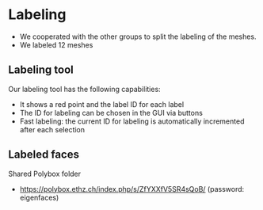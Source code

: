 # Labeling
- We cooperated with the other groups to split the labeling of the meshes.
- We labeled 12 meshes

## Labeling tool
Our labeling tool has the following capabilities:
- It shows a red point and the label ID for each label
- The ID for labeling can be chosen in the GUI via buttons
- Fast labeling: the current ID for labeling is automatically incremented after each selection

## Labeled faces
Shared Polybox folder
- https://polybox.ethz.ch/index.php/s/ZfYXXfV5SR4sQoB/ (password: eigenfaces)
